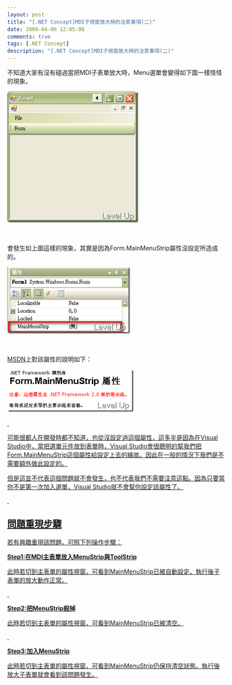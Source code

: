 ```yaml
---
layout: post
title: "[.NET Concept]MDI子視窗放大時的注意事項(二)"
date: 2009-04-06 12:05:08
comments: true
tags: [.NET Concept]
description: "[.NET Concept]MDI子視窗放大時的注意事項(二)"
---
```

<p>不知道大家有沒有碰過當把MDI子表單放大時，Menu選單會變得如下圖一樣怪怪的現象。</p><p><img style="border-right-width: 0px; border-top-width: 0px; border-bottom-width: 0px; border-left-width: 0px" border="0" alt="image" width="304" height="304" src="\images\posts\7874\image_thumb.png" /></a></p><p> </p><p>會發生如上圖這樣的現象，其實是因為Form.MainMenuStrip屬性沒設定所造成的。</p><p><a href="http://files.dotblogs.com.tw/larrynung/0904/MDI_174C/image_6.png"><img style="border-right-width: 0px; border-top-width: 0px; border-bottom-width: 0px; border-left-width: 0px" border="0" alt="image" width="285" height="155" src="\images\posts\7874\image_thumb_2.png" /></a></p><p> </p><p><a target="_blank" href="http://msdn.microsoft.com/zh-tw/library/system.windows.forms.form.mainmenustrip(VS.80).aspx">MSDN</a>上對該屬性的說明如下：</p><p><a href="http://files.dotblogs.com.tw/larrynung/0904/MDI_174C/image4.png"><img style="border-bottom: 0px; border-left: 0px; border-top: 0px; border-right: 0px" border="0" alt="image" width="293" height="99" src="\images\posts\7874\image4_thumb.png" /></p><p> </p><p>可能很都人在開發時都不知道，也從沒設定過這個屬性，這多半是因為在Visual Studio中，當把選單元件放到表單時，Visual Studio會很聰明的幫我們把Form.MainMenuStrip這個屬性給設定上去的緣故。因此在一般的情況下我們是不需要額外做此設定的。</p><p>但是這並不代表這個問題就不會發生，也不代表我們不需要注意這點。因為只要當你不是第一次加入選單，Visual Studio就不會幫你設定該屬性了。</p><p> </p><h2>問題重現步驟</h2><p>若有興趣重現該問題，可照下列操作步驟：</p><p><strong>Step1:在MDI主表單放入MenuStrip與ToolStrip</strong></p><p>此時若切到主表單的屬性視窗，可看到MainMenuStrip已被自動設定。執行後子表單的放大動作正常。</p><p> </p><p><strong>Step2:把MenuStrip殺掉</strong></p><p>此時若切到主表單的屬性視窗，可看到MainMenuStrip已被清空。</p><p> </p><p><strong>Step3:加入MenuStrip</strong></p><p>此時若切到主表單的屬性視窗，可看到MainMenuStrip仍保持清空狀態。執行後放大子表單就會看到該問題發生。</p>
